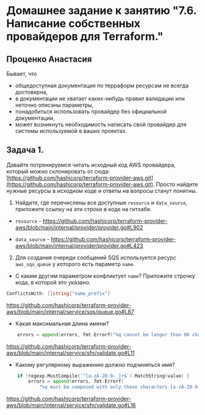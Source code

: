 # Домашнее задание к занятию "7.6. Написание собственных провайдеров для Terraform."

## Проценко Анастасия

Бывает, что 
* общедоступная документация по терраформ ресурсам не всегда достоверна,
* в документации не хватает каких-нибудь правил валидации или неточно описаны параметры,
* понадобиться использовать провайдер без официальной документации,
* может возникнуть необходимость написать свой провайдер для системы используемой в ваших проектах.   

## Задача 1. 
Давайте потренируемся читать исходный код AWS провайдера, который можно склонировать от сюда: 
[https://github.com/hashicorp/terraform-provider-aws.git](https://github.com/hashicorp/terraform-provider-aws.git).
Просто найдите нужные ресурсы в исходном коде и ответы на вопросы станут понятны.  


1. Найдите, где перечислены все доступные `resource` и `data_source`, приложите ссылку на эти строки в коде на 
гитхабе.   

* `resource` - https://github.com/hashicorp/terraform-provider-aws/blob/main/internal/provider/provider.go#L902

* `data_source` - https://github.com/hashicorp/terraform-provider-aws/blob/main/internal/provider/provider.go#L423



2. Для создания очереди сообщений SQS используется ресурс `aws_sqs_queue` у которого есть параметр `name`. 
  * С каким другим параметром конфликтует `name`? Приложите строчку кода, в которой это указано. 
```go
ConflictsWith: []string{"name_prefix"}
```
https://github.com/hashicorp/terraform-provider-aws/blob/main/internal/service/sqs/queue.go#L87

   * Какая максимальная длина имени? 

```go
	errors = append(errors, fmt.Errorf("%q cannot be longer than 80 characters", k))
```
https://github.com/hashicorp/terraform-provider-aws/blob/main/internal/service/sfn/validate.go#L11

   * Какому регулярному выражению должно подчиняться имя? 
```go
	if !regexp.MustCompile(`^[a-zA-Z0-9-_]+$`).MatchString(value) {
		errors = append(errors, fmt.Errorf(
			"%q must be composed with only these characters [a-zA-Z0-9-_]: %v", k, value))
```
https://github.com/hashicorp/terraform-provider-aws/blob/main/internal/service/sfn/validate.go#L16
